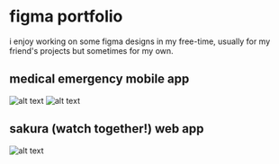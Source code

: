 # figma portfolio

i enjoy working on some figma designs in my free-time, usually for my friend's projects but sometimes for my own.


## medical emergency mobile app

![alt text](https://github.com/subrami/figma-portfolio/blob/main/medical.png?raw=true) ![alt text](https://github.com/subrami/figma-portfolio/blob/main/medical%20(1).png?raw=true)

## sakura (watch together!) web app

![alt text](https://github.com/subrami/figma-portfolio/blob/main/Sakura%20Prototype%20-%20Login.png?raw=true)
